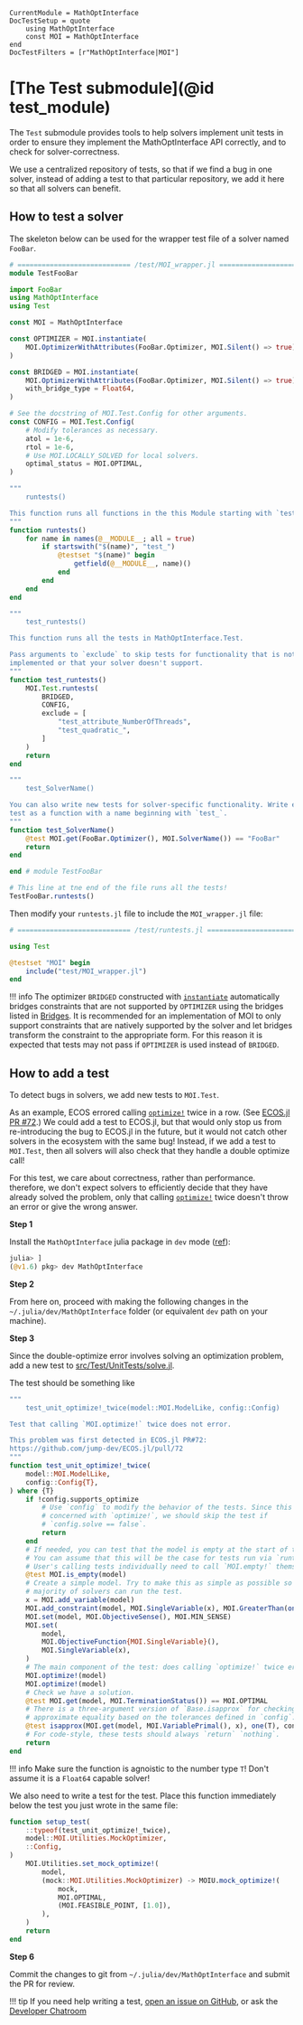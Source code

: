 ```@meta
CurrentModule = MathOptInterface
DocTestSetup = quote
    using MathOptInterface
    const MOI = MathOptInterface
end
DocTestFilters = [r"MathOptInterface|MOI"]
```

# [The Test submodule](@id test_module)

The `Test` submodule provides tools to help solvers implement unit tests in
order to ensure they implement the MathOptInterface API correctly, and to check
for solver-correctness.

We use a centralized repository of tests, so that if we find a bug in one
solver, instead of adding a test to that particular repository, we add it here
so that all solvers can benefit.

## How to test a solver

The skeleton below can be used for the wrapper test file of a solver named
`FooBar`.

```julia
# ============================ /test/MOI_wrapper.jl ============================
module TestFooBar

import FooBar
using MathOptInterface
using Test

const MOI = MathOptInterface

const OPTIMIZER = MOI.instantiate(
    MOI.OptimizerWithAttributes(FooBar.Optimizer, MOI.Silent() => true),
)

const BRIDGED = MOI.instantiate(
    MOI.OptimizerWithAttributes(FooBar.Optimizer, MOI.Silent() => true),
    with_bridge_type = Float64,
)

# See the docstring of MOI.Test.Config for other arguments.
const CONFIG = MOI.Test.Config(
    # Modify tolerances as necessary.
    atol = 1e-6,
    rtol = 1e-6,
    # Use MOI.LOCALLY_SOLVED for local solvers.
    optimal_status = MOI.OPTIMAL,
)

"""
    runtests()

This function runs all functions in the this Module starting with `test_`.
"""
function runtests()
    for name in names(@__MODULE__; all = true)
        if startswith("$(name)", "test_")
            @testset "$(name)" begin
                getfield(@__MODULE__, name)()
            end
        end
    end
end

"""
    test_runtests()

This function runs all the tests in MathOptInterface.Test.

Pass arguments to `exclude` to skip tests for functionality that is not
implemented or that your solver doesn't support.
"""
function test_runtests()
    MOI.Test.runtests(
        BRIDGED,
        CONFIG,
        exclude = [
            "test_attribute_NumberOfThreads",
            "test_quadratic_",
        ]
    )
    return
end

"""
    test_SolverName()

You can also write new tests for solver-specific functionality. Write each new
test as a function with a name beginning with `test_`.
"""
function test_SolverName()
    @test MOI.get(FooBar.Optimizer(), MOI.SolverName()) == "FooBar"
    return
end

end # module TestFooBar

# This line at tne end of the file runs all the tests!
TestFooBar.runtests()
```

Then modify your `runtests.jl` file to include the `MOI_wrapper.jl` file:
```julia
# ============================ /test/runtests.jl ============================

using Test

@testset "MOI" begin
    include("test/MOI_wrapper.jl")
end
```

!!! info
    The optimizer `BRIDGED` constructed with [`instantiate`](@ref)
    automatically bridges constraints that are not supported by `OPTIMIZER`
    using the bridges listed in [Bridges](@ref). It is recommended for an
    implementation of MOI to only support constraints that are natively
    supported by the solver and let bridges transform the constraint to the
    appropriate form. For this reason it is expected that tests may not pass if
    `OPTIMIZER` is used instead of `BRIDGED`.

## How to add a test

To detect bugs in solvers, we add new tests to `MOI.Test`.

As an example, ECOS errored calling [`optimize!`](@ref) twice in a row. (See
[ECOS.jl PR #72](https://github.com/jump-dev/ECOS.jl/pull/72).) We could add a
test to ECOS.jl, but that would only stop us from re-introducing the bug to
ECOS.jl in the future, but it would not catch other solvers in the ecosystem
with the same bug! Instead, if we add a test to `MOI.Test`, then all solvers
will also check that they handle a double optimize call!

For this test, we care about correctness, rather than performance. therefore, we
don't expect solvers to efficiently decide that they have already solved the
problem, only that calling [`optimize!`](@ref) twice doesn't throw an error or
give the wrong answer.

**Step 1**

Install the `MathOptInterface` julia package in `dev` mode
([ref](https://julialang.github.io/Pkg.jl/v1/managing-packages/#developing-1)):
```julia
julia> ]
(@v1.6) pkg> dev MathOptInterface
```

**Step 2**

From here on, proceed with making the following changes in the
`~/.julia/dev/MathOptInterface` folder (or equivalent `dev` path on your
machine).

**Step 3**

Since the double-optimize error involves solving an optimization problem,
add a new test to [src/Test/UnitTests/solve.jl](https://github.com/jump-dev/MathOptInterface.jl/blob/master/src/Test/UnitTests/solve.jl).

The test should be something like
```julia
"""
    test_unit_optimize!_twice(model::MOI.ModelLike, config::Config)

Test that calling `MOI.optimize!` twice does not error.

This problem was first detected in ECOS.jl PR#72:
https://github.com/jump-dev/ECOS.jl/pull/72
"""
function test_unit_optimize!_twice(
    model::MOI.ModelLike,
    config::Config{T},
) where {T}
    if !config.supports_optimize
        # Use `config` to modify the behavior of the tests. Since this test is
        # concerned with `optimize!`, we should skip the test if
        # `config.solve == false`.
        return
    end
    # If needed, you can test that the model is empty at the start of the test.
    # You can assume that this will be the case for tests run via `runtests`.
    # User's calling tests individually need to call `MOI.empty!` themselves.
    @test MOI.is_empty(model)
    # Create a simple model. Try to make this as simple as possible so that the
    # majority of solvers can run the test.
    x = MOI.add_variable(model)
    MOI.add_constraint(model, MOI.SingleVariable(x), MOI.GreaterThan(one(T)))
    MOI.set(model, MOI.ObjectiveSense(), MOI.MIN_SENSE)
    MOI.set(
        model,
        MOI.ObjectiveFunction{MOI.SingleVariable}(),
        MOI.SingleVariable(x),
    )
    # The main component of the test: does calling `optimize!` twice error?
    MOI.optimize!(model)
    MOI.optimize!(model)
    # Check we have a solution.
    @test MOI.get(model, MOI.TerminationStatus()) == MOI.OPTIMAL
    # There is a three-argument version of `Base.isapprox` for checking
    # approximate equality based on the tolerances defined in `config`:
    @test isapprox(MOI.get(model, MOI.VariablePrimal(), x), one(T), config)
    # For code-style, these tests should always `return` `nothing`.
    return
end
```

!!! info
    Make sure the function is agnoistic to the number type `T`! Don't assume it
    is a `Float64` capable solver!

We also need to write a test for the test. Place this function immediately below
the test you just wrote in the same file:
```julia
function setup_test(
    ::typeof(test_unit_optimize!_twice),
    model::MOI.Utilities.MockOptimizer,
    ::Config,
)
    MOI.Utilities.set_mock_optimize!(
        model,
        (mock::MOI.Utilities.MockOptimizer) -> MOIU.mock_optimize!(
            mock,
            MOI.OPTIMAL,
            (MOI.FEASIBLE_POINT, [1.0]),
        ),
    )
    return
end
```

**Step 6**

Commit the changes to git from `~/.julia/dev/MathOptInterface` and
submit the PR for review.

!!! tip
    If you need help writing a test, [open an issue on GitHub](https://github.com/jump-dev/MathOptInterface.jl/issues/new),
    or ask the [Developer Chatroom](https://gitter.im/JuliaOpt/JuMP.jl)

